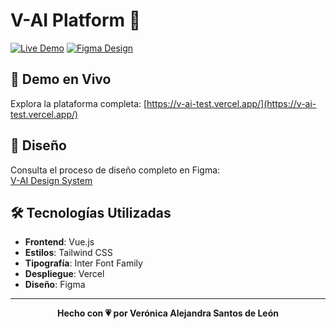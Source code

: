 # V-AI Platform 🤖

[![Live Demo](https://img.shields.io/badge/Live-Demo-blue?style=for-the-badge)](https://v-ai-test.vercel.app/)
[![Figma Design](https://img.shields.io/badge/Figma-Design-purple?style=for-the-badge&logo=figma)](https://www.figma.com/design/XryikIIiLnzuJlJBqfqRpD/V-AI-prueba?node-id=1-2&t=Cqt6KJJZ8T9xQEbT-1)

## 🚀 Demo en Vivo

Explora la plataforma completa: [https://v-ai-test.vercel.app/](https://v-ai-test.vercel.app/)

## 🎨 Diseño

Consulta el proceso de diseño completo en Figma:  
[V-AI Design System](https://www.figma.com/design/XryikIIiLnzuJlJBqfqRpD/V-AI-prueba?node-id=1-2&t=Cqt6KJJZ8T9xQEbT-1)

## 🛠️ Tecnologías Utilizadas

- **Frontend**: Vue.js
- **Estilos**: Tailwind CSS
- **Tipografía**: Inter Font Family
- **Despliegue**: Vercel
- **Diseño**: Figma

---

<div align="center">

**Hecho con 💗 por Verónica Alejandra Santos de León**

</div>
